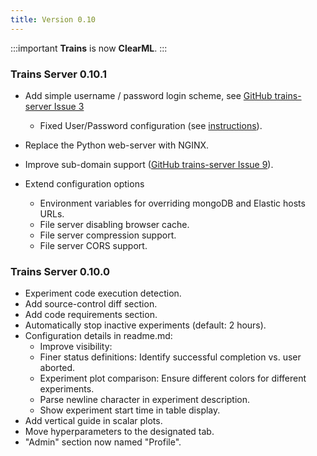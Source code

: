 ```yaml
---
title: Version 0.10
---
```


:::important 
**Trains** is now **ClearML**.
:::


### Trains Server 0.10.1

* Add simple username / password login scheme, see [GitHub trains-server Issue 3](https://github.com/clearml/clearml-server/issues/3)
    
    * Fixed User/Password configuration (see [instructions](../../../deploying_clearml/clearml_server_config.md#web-login-authentication)).

* Replace the Python web-server with NGINX.

* Improve sub-domain support ([GitHub trains-server Issue 9](https://github.com/clearml/clearml-server/issues/9)).

* Extend configuration options
    
    * Environment variables for overriding mongoDB and Elastic hosts URLs.
    * File server disabling browser cache.
    * File server compression support.
    * File server CORS support.

### Trains Server 0.10.0

* Experiment code execution detection.
* Add source-control diff section.
* Add code requirements section.
* Automatically stop inactive experiments (default: 2 hours).
* Configuration details in readme.md: 
    * Improve visibility:
    * Finer status definitions: Identify successful completion vs. user aborted.
    * Experiment plot comparison: Ensure different colors for different experiments.
    * Parse newline character in experiment description.
    * Show experiment start time in table display.
* Add vertical guide in scalar plots.
* Move hyperparameters to the designated tab.
* "Admin" section now named "Profile".